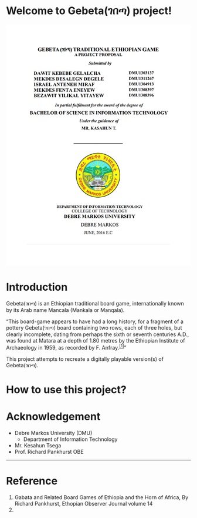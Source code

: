 # Welcome to Gebeta(ገበጣ) project!
<img src="./img/proposal.PNG">

# Introduction
Gebeta(ገበጣ) is an Ethiopian traditional board game, internationally known by its Arab name Mancala (Mankala or Manqala).

<q>This board-game appears to have had a long history, for a fragment of a pottery Gebeta(ገበጣ) board containing two rows, each of three holes, but clearly incomplete, dating from perhaps the sixth or seventh centuries A.D., was found at Matara at a depth of 1.80 metres by the Ethiopian Institute of Archaeology in 1959, as recorded by F. Anfray.<sup><a href=#1>[1]</a></sup></q>

This project attempts to recreate a digitally playable version(s) of Gebeta(ገበጣ). 

# How to use this project?

# Acknowledgement
- Debre Markos University (DMU)
    - Department of Information Technology
- Mr. Kesahun Tsega
- Prof. Richard Pankhurst OBE


<hr>

# Reference
<ol>
    <li id=1>Gabata and Related Board Games of Ethiopia and the Horn of Africa, By Richard Pankhurst, Ethopian Observer Journal volume 14</li>
    <li id=2></li>
<ol>

